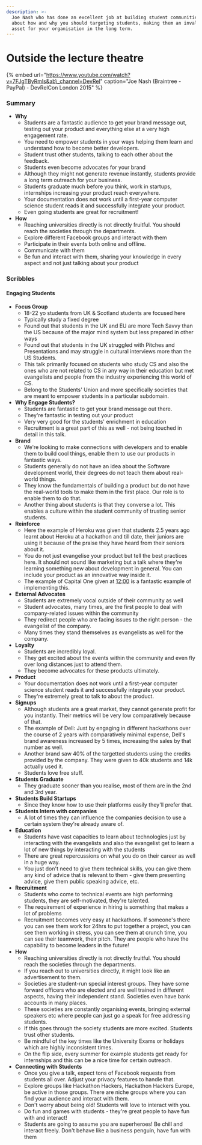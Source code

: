 ```yaml
---
description: >-
  Joe Nash who has done an excellent job at building student communities talk
  about how and why you should targeting students, making them an invaluable
  asset for your organisation in the long term.
---
```


# Outside the lecture theatre

{% embed url="https://www.youtube.com/watch?v=7FJgTByRmls&ab\_channel=DevRel" caption="Joe Nash \(Braintree - PayPal\) - DevRelCon London 2015" %}



### Summary

* **Why**
  * Students are a fantastic audience to get your brand message out, testing out your product and everything else at a very high engagement rate.
  * You need to empower students in your ways helping them learn and understand how to become better developers.
  * Student trust other students, talking to each other about the feedback.
  * Students even become advocates for your brand
  * Although they might not generate revenue instantly, students provide a long term outreach for your business.
  * Students graduate much before you think, work in startups, internships increasing your product reach everywhere.
  * Your documentation does not work until a first-year computer science student reads it and successfully integrate your product.
  * Even going students are great for recruitment!
* **How**
  * Reaching universities directly is not directly fruitful. You should reach the societies through the departments.
  * Explore different Facebook groups and interact with them
  * Participate in their events both online and offline.
  * Communicate with them
  * Be fun and interact with them, sharing your knowledge in every aspect and not just talking about your product

### Scribbles

#### Engaging Students

* **Focus Group**
  * 18-22 yo students from UK & Scotland students are focused here
  * Typically study a fixed degree
  * Found out that students in the UK and EU are more Tech Savvy than the US because of the major mind system but less prepared in other ways
  * Found out that students in the UK struggled with Pitches and Presentations and may struggle in cultural interviews more than the US Students.
  * This talk primarily focused on students who study CS and also the ones who are not related to CS in any way in their education but met evangelists and people from the industry experiencing this world of CS.
  * Belong to the Students' Union and more specifically societies that are meant to empower students in a particular subdomain.
* **Why Engage Students?**
  * Students are fantastic to get your brand message out there.
  * They're fantastic in testing out your product
  * Very very good for the students' enrichment in education
  * Recruitment is a great part of this as well - not being touched in detail in this talk.
* **Brand**
  * We're looking to make connections with developers and to enable them to build cool things, enable them to use our products in fantastic ways.
  * Students generally do not have an idea about the Software development world, their degrees do not teach them about real-world things.
  * They know the fundamentals of building a product but do not have the real-world tools to make them in the first place. Our role is to enable them to do that.
  * Another thing about students is that they converse a lot. This enables a culture within the student community of trusting senior students. 
* **Reinforce**
  * Here the example of Heroku was given that students 2.5 years ago learnt about Heroku at a hackathon and till date, their juniors are using it because of the praise they have heard from their seniors about it.
  * You do not just evangelise your product but tell the best practices here. It should not sound like marketing but a talk where they're learning something new about development in general. You can include your product as an innovative way inside it.
  * The example of Capital One given at [12:00](https://youtu.be/7FJgTByRmls?t=720) is a fantastic example of implementing this.
* **External Advocates**
  * Students are extremely vocal outside of their community as well
  * Student advocates, many times, are the first people to deal with company-related issues within the community 
  * They redirect people who are facing issues to the right person - the evangelist of the company.
  * Many times they stand themselves as evangelists as well for the company.
* **Loyalty**
  * Students are incredibly loyal.
  * They get excited about the events within the community and even fly over long distances just to attend them.
  * They become advocates for these products ultimately.
* **Product**
  * Your documentation does not work until a first-year computer science student reads it and successfully integrate your product.
  * They're extremely great to talk to about the product.
* **Signups**
  * Although students are a great market, they cannot generate profit for you instantly. Their metrics will be very low comparatively because of that.
  * The example of Dell: Just by engaging in different hackathons over the course of 2 years with comparatively minimal expense, Dell's brand awareness increased by 5 times, increasing the sales by that number as well.
  * Another brand saw 40% of the targetted students using the credits provided by the company. They were given to 40k students and 14k actually used it.
  * Students love free stuff.
* **Students Graduate**
  * They graduate sooner than you realise, most of them are in the 2nd and 3rd year.
* **Students Build Startups**
  * Since they know how to use their platforms easily they'll prefer that.
* **Students Intern with companies**
  * A lot of times they can influence the companies decision to use a certain system they're already aware of.
* **Education**
  * Students have vast capacities to learn about technologies just by interacting with the evangelists and also the evangelist get to learn a lot of new things by interacting with the students
  * There are great repercussions on what you do on their career as well in a huge way.
  * You just don't need to give them technical skills, you can give them any kind of advice that is relevant to them - give them presenting advice, give them public speaking advice, etc.
* **Recruitment**
  * Students who come to technical events are high performing students, they are self-motivated, they're talented.
  * The requirement of experience in hiring is something that makes a lot of problems
  * Recruitment becomes very easy at hackathons. If someone's there you can see them work for 24hrs to put together a project, you can see them working in stress, you can see them at crunch time, you can see their teamwork, their pitch. They are people who have the capability to become leaders in the future!
* **How**
  * Reaching universities directly is not directly fruitful. You should reach the societies through the departments.
  * If you reach out to universities directly, it might look like an advertisement to them.
  * Societies are student-run special interest groups. They have some forward officers who are elected and are well trained in different aspects, having their independent stand. Societies even have bank accounts in many places.
  * These societies are constantly organising events, bringing external speakers etc where people can just go a speak for free addressing students.
  * If this goes through the society students are more excited. Students trust other students.
  * Be mindful of the key times like the University Exams or holidays which are highly inconsistent times.
  * On the flip side, every summer for example students get ready for internships and this can be a nice time for certain outreach.
* **Connecting with Students**
  * Once you give a talk, expect tons of Facebook requests from students all over. Adjust your privacy features to handle that.
  * Explore groups like Hackathon Hackers, Hackathon Hackers Europe, be active in those groups. There are niche groups where you can find your audience and interact with them.
  * Don't worry about being old! Students will love to interact with you.
  * Do fun and games with students - they're great people to have fun with and interact!
  * Students are going to assume you are superheroes! Be chill and interact freely. Don't behave like a business penguin, have fun with them



